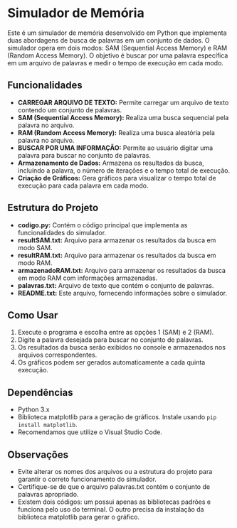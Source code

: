 # Simulador de Memória

Este é um simulador de memória desenvolvido em Python que implementa duas abordagens de busca de palavras em um conjunto de dados. O simulador opera em dois modos: SAM (Sequential Access Memory) e RAM (Random Access Memory). O objetivo é buscar por uma palavra específica em um arquivo de palavras e medir o tempo de execução em cada modo.

## Funcionalidades

- **CARREGAR ARQUIVO DE TEXTO:** Permite carregar um arquivo de texto contendo um conjunto de palavras.
- **SAM (Sequential Access Memory):** Realiza uma busca sequencial pela palavra no arquivo.
- **RAM (Random Access Memory):** Realiza uma busca aleatória pela palavra no arquivo.
- **BUSCAR POR UMA INFORMAÇÃO:** Permite ao usuário digitar uma palavra para buscar no conjunto de palavras.
- **Armazenamento de Dados:** Armazena os resultados da busca, incluindo a palavra, o número de iterações e o tempo total de execução.
- **Criação de Gráficos:** Gera gráficos para visualizar o tempo total de execução para cada palavra em cada modo.

## Estrutura do Projeto

- **codigo.py:** Contém o código principal que implementa as funcionalidades do simulador.
- **resultSAM.txt:** Arquivo para armazenar os resultados da busca em modo SAM.
- **resultRAM.txt:** Arquivo para armazenar os resultados da busca em modo RAM.
- **armazenadoRAM.txt:** Arquivo para armazenar os resultados da busca em modo RAM com informações armazenadas.
- **palavras.txt:** Arquivo de texto que contém o conjunto de palavras.
- **README.txt:** Este arquivo, fornecendo informações sobre o simulador.

## Como Usar

1. Execute o programa e escolha entre as opções 1 (SAM) e 2 (RAM).
2. Digite a palavra desejada para buscar no conjunto de palavras.
3. Os resultados da busca serão exibidos no console e armazenados nos arquivos correspondentes.
4. Os gráficos podem ser gerados automaticamente a cada quinta execução.

## Dependências

- Python 3.x
- Biblioteca matplotlib para a geração de gráficos. Instale usando `pip install matplotlib`.
- Recomendamos que utilize o Visual Studio Code.

## Observações

- Evite alterar os nomes dos arquivos ou a estrutura do projeto para garantir o correto funcionamento do simulador.
- Certifique-se de que o arquivo palavras.txt contém o conjunto de palavras apropriado.
- Existem dois códigos: um possui apenas as bibliotecas padrões e funciona pelo uso do terminal. O outro precisa da instalação da biblioteca matplotlib para gerar o gráfico.
